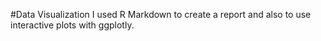 #Data Visualization
I used R Markdown to create a report and also to use interactive plots with ggplotly. 
